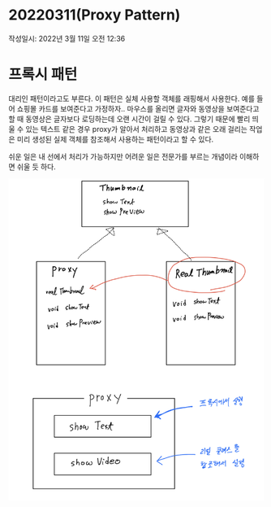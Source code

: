 # 20220311(Proxy Pattern)

작성일시: 2022년 3월 11일 오전 12:36

# 프록시 패턴

대리인 패턴이라고도 부른다. 이 패턴은 실체 사용할 객체를 래핑해서 사용한다. 예를 들어 쇼핑몰 카드를 보여준다고 가정하자.. 마우스를 올리면 글자와 동영상을 보여준다고 할 때 동영상은 글자보다 로딩하는데 오랜 시간이 걸릴 수 있다. 그렇기 때문에 빨리 띄울 수 있는 텍스트 같은 경우 proxy가 알아서 처리하고 동영상과 같은 오래 걸리는 작업은 미리 생성된 실제 객체를 참조해서 사용하는 패턴이라고 할 수 있다. 

쉬운 일은 내 선에서 처리가 가능하지만 어려운 일은 전문가를 부르는 개념이라 이해하면 쉬울 듯 하다. 

![](20220311(Proxy_Pattern)/1.jpeg)
